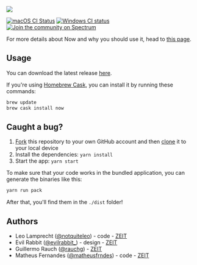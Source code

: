 ![](https://assets.zeit.co/image/upload/v1537714691/repositories/now-desktop/now-desktop-repo-banner.png)

[![macOS CI Status](https://circleci.com/gh/zeit/now-desktop.svg?style=shield)](https://circleci.com/gh/zeit/now-desktop)
[![Windows CI status](https://ci.appveyor.com/api/projects/status/8cgv7c7v45dw82vg?svg=true)](https://ci.appveyor.com/project/zeit/now-desktop)
[![Join the community on Spectrum](https://withspectrum.github.io/badge/badge.svg)](https://spectrum.chat/zeit)

For more details about Now and why you should use it, head to [this page](https://zeit.co/now).

## Usage

You can download the latest release [here](https://zeit.co/download).

If you're using [Homebrew Cask](https://caskroom.github.io), you can install it by running these commands:

```bash
brew update
brew cask install now
```

## Caught a bug?

1. [Fork](https://help.github.com/articles/fork-a-repo/) this repository to your own GitHub account and then [clone](https://help.github.com/articles/cloning-a-repository/) it to your local device
2. Install the dependencies: `yarn install`
3. Start the app: `yarn start`

To make sure that your code works in the bundled application, you can generate the binaries like this:

```bash
yarn run pack
```

After that, you'll find them in the `./dist` folder!

## Authors

- Leo Lamprecht ([@notquiteleo](https://twitter.com/notquiteleo)) - code - [ZEIT](https://zeit.co)
- Evil Rabbit ([@evilrabbit_](https://twitter.com/evilrabbit_)) - design - [ZEIT](https://zeit.co)
- Guillermo Rauch ([@rauchg](https://twitter.com/rauchg)) - [ZEIT](https://zeit.co)
- Matheus Fernandes ([@matheusfrndes](https://twitter.com/matheusfrndes)) - code - [ZEIT](https://zeit.co)
